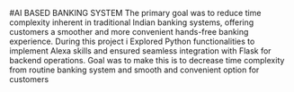 #AI BASED BANKING SYSTEM
The primary goal was to reduce time complexity inherent in traditional Indian banking systems, offering customers a smoother and more convenient hands-free banking experience. During this project i Explored Python functionalities to implement Alexa skills and ensured seamless integration with Flask for backend operations. Goal was to make this is to decrease time complexity from routine banking system and smooth and convenient option for customers
